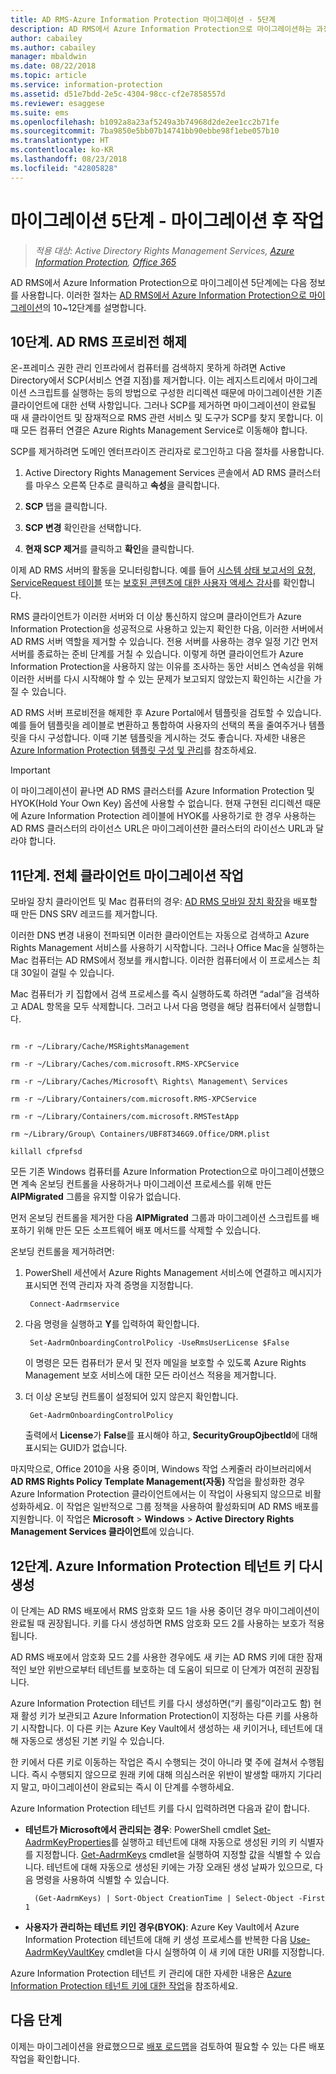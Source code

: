 ```yaml
---
title: AD RMS-Azure Information Protection 마이그레이션 - 5단계
description: AD RMS에서 Azure Information Protection으로 마이그레이션하는 과정의 다섯 번째 단계로, AD RMS에서 Azure Information Protection으로 마이그레이션 10~12단계가 포함됩니다.
author: cabailey
ms.author: cabailey
manager: mbaldwin
ms.date: 08/22/2018
ms.topic: article
ms.service: information-protection
ms.assetid: d51e7bdd-2e5c-4304-98cc-cf2e7858557d
ms.reviewer: esaggese
ms.suite: ems
ms.openlocfilehash: b1092a8a23af5249a3b74968d2de2ee1cc2b71fe
ms.sourcegitcommit: 7ba9850e5bb07b14741bb90ebbe98f1ebe057b10
ms.translationtype: HT
ms.contentlocale: ko-KR
ms.lasthandoff: 08/23/2018
ms.locfileid: "42805828"
---
```

# <a name="migration-phase-5---post-migration-tasks"></a>마이그레이션 5단계 - 마이그레이션 후 작업

>*적용 대상: Active Directory Rights Management Services, [Azure Information Protection](https://azure.microsoft.com/pricing/details/information-protection), [Office 365](http://download.microsoft.com/download/E/C/F/ECF42E71-4EC0-48FF-AA00-577AC14D5B5C/Azure_Information_Protection_licensing_datasheet_EN-US.pdf)*


AD RMS에서 Azure Information Protection으로 마이그레이션 5단계에는 다음 정보를 사용합니다. 이러한 절차는 [AD RMS에서 Azure Information Protection으로 마이그레이션](migrate-from-ad-rms-to-azure-rms.md)의 10~12단계를 설명합니다.

## <a name="step-10-deprovision-ad-rms"></a>10단계. AD RMS 프로비전 해제

온-프레미스 권한 관리 인프라에서 컴퓨터를 검색하지 못하게 하려면 Active Directory에서 SCP(서비스 연결 지점)를 제거합니다. 이는 레지스트리에서 마이그레이션 스크립트를 실행하는 등의 방법으로 구성한 리디렉션 때문에 마이그레이션한 기존 클라이언트에 대한 선택 사항입니다. 그러나 SCP를 제거하면 마이그레이션이 완료될 때 새 클라이언트 및 잠재적으로 RMS 관련 서비스 및 도구가 SCP를 찾지 못합니다. 이때 모든 컴퓨터 연결은 Azure Rights Management Service로 이동해야 합니다. 

SCP를 제거하려면 도메인 엔터프라이즈 관리자로 로그인하고 다음 절차를 사용합니다.

1. Active Directory Rights Management Services 콘솔에서 AD RMS 클러스터를 마우스 오른쪽 단추로 클릭하고 **속성**을 클릭합니다.

2. **SCP** 탭을 클릭합니다.

3. **SCP 변경** 확인란을 선택합니다.

4. **현재 SCP 제거**를 클릭하고 **확인**을 클릭합니다.

이제 AD RMS 서버의 활동을 모니터링합니다. 예를 들어 [시스템 상태 보고서의 요청](https://technet.microsoft.com/library/ee221012%28v=ws.10%29.aspx), [ServiceRequest 테이블](http://technet.microsoft.com/library/dd772686%28v=ws.10%29.aspx) 또는 [보호된 콘텐츠에 대한 사용자 액세스 감사](http://social.technet.microsoft.com/wiki/contents/articles/3440.ad-rms-frequently-asked-questions-faq.aspx)를 확인합니다. 

RMS 클라이언트가 이러한 서버와 더 이상 통신하지 않으며 클라이언트가 Azure Information Protection을 성공적으로 사용하고 있는지 확인한 다음, 이러한 서버에서 AD RMS 서버 역할을 제거할 수 있습니다. 전용 서버를 사용하는 경우 일정 기간 먼저 서버를 종료하는 준비 단계를 거칠 수 있습니다. 이렇게 하면 클라이언트가 Azure Information Protection을 사용하지 않는 이유를 조사하는 동안 서비스 연속성을 위해 이러한 서버를 다시 시작해야 할 수 있는 문제가 보고되지 않았는지 확인하는 시간을 가질 수 있습니다.

AD RMS 서버 프로비전을 해제한 후 Azure Portal에서 템플릿을 검토할 수 있습니다. 예를 들어 템플릿을 레이블로 변환하고 통합하여 사용자의 선택의 폭을 줄여주거나 템플릿을 다시 구성합니다. 이때 기본 템플릿을 게시하는 것도 좋습니다. 자세한 내용은 [Azure Information Protection 템플릿 구성 및 관리](./configure-policy-templates.md)를 참조하세요.

>[!IMPORTANT]
> 이 마이그레이션이 끝나면 AD RMS 클러스터를 Azure Information Protection 및 HYOK(Hold Your Own Key) 옵션에 사용할 수 없습니다. 현재 구현된 리디렉션 때문에 Azure Information Protection 레이블에 HYOK를 사용하기로 한 경우 사용하는 AD RMS 클러스터의 라이선스 URL은 마이그레이션한 클러스터의 라이선스 URL과 달라야 합니다.

## <a name="step-11-complete-client-migration-tasks"></a>11단계. 전체 클라이언트 마이그레이션 작업

모바일 장치 클라이언트 및 Mac 컴퓨터의 경우: [AD RMS 모바일 장치 확장](http://technet.microsoft.com/library/dn673574.aspx)을 배포할 때 만든 DNS SRV 레코드를 제거합니다.

이러한 DNS 변경 내용이 전파되면 이러한 클라이언트는 자동으로 검색하고 Azure Rights Management 서비스를 사용하기 시작합니다. 그러나 Office Mac을 실행하는 Mac 컴퓨터는 AD RMS에서 정보를 캐시합니다. 이러한 컴퓨터에서 이 프로세스는 최대 30일이 걸릴 수 있습니다. 

Mac 컴퓨터가 키 집합에서 검색 프로세스를 즉시 실행하도록 하려면 “adal”을 검색하고 ADAL 항목을 모두 삭제합니다. 그러고 나서 다음 명령을 해당 컴퓨터에서 실행합니다.

````

rm -r ~/Library/Cache/MSRightsManagement

rm -r ~/Library/Caches/com.microsoft.RMS-XPCService

rm -r ~/Library/Caches/Microsoft\ Rights\ Management\ Services

rm -r ~/Library/Containers/com.microsoft.RMS-XPCService

rm -r ~/Library/Containers/com.microsoft.RMSTestApp

rm ~/Library/Group\ Containers/UBF8T346G9.Office/DRM.plist

killall cfprefsd

````

모든 기존 Windows 컴퓨터를 Azure Information Protection으로 마이그레이션했으면 계속 온보딩 컨트롤을 사용하거나 마이그레이션 프로세스를 위해 만든 **AIPMigrated** 그룹을 유지할 이유가 없습니다. 

먼저 온보딩 컨트롤을 제거한 다음 **AIPMigrated** 그룹과 마이그레이션 스크립트를 배포하기 위해 만든 모든 소프트웨어 배포 메서드를 삭제할 수 있습니다.

온보딩 컨트롤을 제거하려면:

1. PowerShell 세션에서 Azure Rights Management 서비스에 연결하고 메시지가 표시되면 전역 관리자 자격 증명을 지정합니다.

        Connect-Aadrmservice

2. 다음 명령을 실행하고 **Y**를 입력하여 확인합니다.

        Set-AadrmOnboardingControlPolicy -UseRmsUserLicense $False
    
    이 명령은 모든 컴퓨터가 문서 및 전자 메일을 보호할 수 있도록 Azure Rights Management 보호 서비스에 대한 모든 라이선스 적용을 제거합니다.

3. 더 이상 온보딩 컨트롤이 설정되어 있지 않은지 확인합니다.

        Get-AadrmOnboardingControlPolicy

    출력에서 **License**가 **False**를 표시해야 하고, **SecurityGroupOjbectId**에 대해 표시되는 GUID가 없습니다.

마지막으로, Office 2010을 사용 중이며, Windows 작업 스케줄러 라이브러리에서 **AD RMS Rights Policy Template Management(자동)** 작업을 활성화한 경우 Azure Information Protection 클라이언트에서는 이 작업이 사용되지 않으므로 비활성화하세요. 이 작업은 일반적으로 그룹 정책을 사용하여 활성화되며 AD RMS 배포를 지원합니다. 이 작업은 **Microsoft** > **Windows** > **Active Directory Rights Management Services 클라이언트**에 있습니다.

## <a name="step-12-rekey-your-azure-information-protection-tenant-key"></a>12단계. Azure Information Protection 테넌트 키 다시 생성

이 단계는 AD RMS 배포에서 RMS 암호화 모드 1을 사용 중이던 경우 마이그레이션이 완료될 때 권장됩니다. 키를 다시 생성하면 RMS 암호화 모드 2를 사용하는 보호가 적용됩니다. 

AD RMS 배포에서 암호화 모드 2를 사용한 경우에도 새 키는 AD RMS 키에 대한 잠재적인 보안 위반으로부터 테넌트를 보호하는 데 도움이 되므로 이 단계가 여전히 권장됩니다.

Azure Information Protection 테넌트 키를 다시 생성하면(“키 롤링”이라고도 함) 현재 활성 키가 보관되고 Azure Information Protection이 지정하는 다른 키를 사용하기 시작합니다. 이 다른 키는 Azure Key Vault에서 생성하는 새 키이거나, 테넌트에 대해 자동으로 생성된 기본 키일 수 있습니다.

한 키에서 다른 키로 이동하는 작업은 즉시 수행되는 것이 아니라 몇 주에 걸쳐서 수행됩니다. 즉시 수행되지 않으므로 원래 키에 대해 의심스러운 위반이 발생할 때까지 기다리지 말고, 마이그레이션이 완료되는 즉시 이 단계를 수행하세요.

Azure Information Protection 테넌트 키를 다시 입력하려면 다음과 같이 합니다.

- **테넌트가 Microsoft에서 관리되는 경우**: PowerShell cmdlet [Set-AadrmKeyProperties](/powershell/module/aadrm/set-aadrmkeyproperties)를 실행하고 테넌트에 대해 자동으로 생성된 키의 키 식별자를 지정합니다. [Get-AadrmKeys](/powershell/module/aadrm/get-aadrmkeys) cmdlet을 실행하여 지정할 값을 식별할 수 있습니다. 테넌트에 대해 자동으로 생성된 키에는 가장 오래된 생성 날짜가 있으므로, 다음 명령을 사용하여 식별할 수 있습니다.
    
        (Get-AadrmKeys) | Sort-Object CreationTime | Select-Object -First 1

- **사용자가 관리하는 테넌트 키인 경우(BYOK)**: Azure Key Vault에서 Azure Information Protection 테넌트에 대해 키 생성 프로세스를 반복한 다음 [Use-AadrmKeyVaultKey](/powershell/aadrm/vlatest/use-aadrmkeyvaultkey) cmdlet을 다시 실행하여 이 새 키에 대한 URI를 지정합니다. 

Azure Information Protection 테넌트 키 관리에 대한 자세한 내용은 [Azure Information Protection 테넌트 키에 대한 작업](./operations-tenant-key.md)을 참조하세요.


## <a name="next-steps"></a>다음 단계

이제는 마이그레이션을 완료했으므로 [배포 로드맵](deployment-roadmap.md)을 검토하여 필요할 수 있는 다른 배포 작업을 확인합니다.


